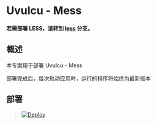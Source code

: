 # UvuIcu - Mess

**若需部署 LESS，请转到 [less](https://github.com/uvu2020/x-x/tree/less) 分支。**

## 概述

本专案用于部署 UvuIcu - Mess

部署完成后，每次启动应用时，运行的程序将始终为最新版本

## 部署

> [![Deploy](https://www.herokucdn.com/deploy/button.png)](https://dashboard.heroku.com/new?template=https://github.com/uvu2020/x-x/tree/mess)
